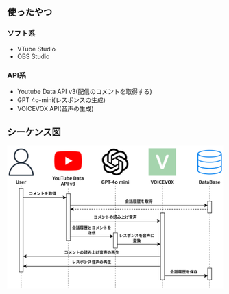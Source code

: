 ## 使ったやつ

### ソフト系

- VTube Studio
- OBS Studio

### API系

- Youtube Data API v3(配信のコメントを取得する)
- GPT 4o-mini(レスポンスの生成)
- VOICEVOX API(音声の生成)

## シーケンス図

![sequence.svg](img/sequence.svg)
